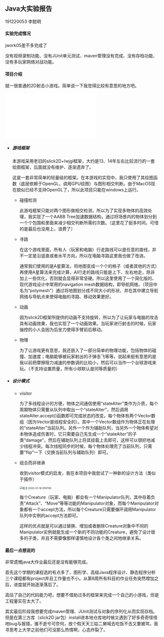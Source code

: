 ## Java大实验报告

191220053 李懿明



#### 实验完成情况

jwork05差不多完成了

没有视频录制功能、没有JUnit单元测试、maven管理没有完成、没有存档功能、没有多玩家网络对战功能。





#### 项目介绍

就一很普通的2D射击小游戏。简单说一下我觉得比较有意思的地方吧。

<iframe src="//player.bilibili.com/player.html?aid=808243406&bvid=BV1H34y1i7TA&cid=485277313&page=1" scrolling="no" border="0" frameborder="no" framespacing="0" allowfullscreen="true"> </iframe>

- ##### 游戏框架

  本游戏采用老旧的slick2D+lwjgl框架，大约是13、14年左右比较流行的一套绘图框架，后面就没有维护、逐渐遗弃了。

  这是一套非常简单的轻量级的框架。在本游戏的实现中，我只使用了其绘图函数（底层依赖于OpenGL，调用GPU绘图）与图形相交判断。由于MacOS现在貌似已经不支持OpenGL了，所以此项目只能在windows上运行。

  

  - 碰撞检测

    此游戏框架只能对两个图形做相交检测，所以为了实现多物体的高效处理，我实现了一个AABB Tree加速数据结构，通过将场景内的物体划分到一个个包围和里面来减少相交判断所需的次数。（这里花了挺多时间，可惜的是最后也没用上，浪费了）

  

  - 寻路

    在这个游戏里面，所有人（玩家和电脑）行走路线可以是任意的直线，并不一定是沿竖直或者水平方向，所以在电脑寻路这里我也做了改进。

    通常我们使用的是A星算法，将地图变成一个个的格子（或者其他的方式）再使用A星算法来完成计算，AI行走的路线只能是上下、左右地走，除非加上一些优化，否则就会显得非常坚硬。所以这里使用了一个简化版的、现代游戏设计中常用的navigation mesh数据结构，即导航网络。（项目中名为“polymesh”）通过将地图划分成不同大小的形状、并在其中建立导航网络与导航点来使得电脑的寻路、移动效果更好。

  

  - 动画

    因为slick2D框架所提供的动画不支持旋转，所以为了让玩家与电脑的攻击具有动画效果，我也实现了一个动画效果。当玩家进行射击的时候，玩家操控的小人会因为后坐力使得手臂前后移动。

  

  - 物理

    为了让游戏更有意思，我还嵌入了一部分简单的物理功能，包括物体的碰撞、加速度；电脑能够被玩家射出的子弹击飞等等。说起来挺有意思的是我以前把摩擦阻力减速的参数调的比较小，然后可以当作一个台球游戏来玩。（不支持设置质量，所有小球默认是同等质量的）

   

  

- ##### 设计模式

  - visitor

    为了多线程设计的方便，物体之间通信使用“stateAlter”类作为介质，每个周期物体只需要从队列中取出一个“stateAlter”，然后调用stateAlter.accept()函数即可完成状态的改变。每个物体有两个Vector数组（因为Vector是线程安全的）。其中一个Vector数组作为物体正在处理的“stateAlter”当前队列。另外一个作为辅助队列，当另外一个物体希望对本物体造成伤害时，它只需要自己先生成一个“stateAlter”的子类“damage”，然后在辅助队列上将其挂载上去即可，这样可以很好地减少线程冲突。每次线程同步的时候，每个物体处理完了当前队列，只需要“flip”一下（交换当前队列与辅助队列）即可。

    

  - 组合而非继承

    收到visitor模式的启发，我在本项目中我尝试了一种新的设计方法（类似于插件）

     <img src="D:\My_Study\Code\Java报告\批注 2022-01-16 055708.png" alt="批注 2022-01-16 055708" style="zoom:58%;" />

    每个Creature（玩家、电脑）都会有一个Manipulator队列，其中存着负责“Attack”、“Move”等等功能的Manipulator对象，而每个Manipulator对象都有一个accept方法，所以每个Creature只需要循环调用Manipulator队列中实例的accept方法即可。

    这样的优点就是可以通过替换、增加或者删除Creature对象中不同的Manipulator实例就能生成一个新的不同功能的Creature，避免了设计很多的子类，并且不需要像那样谨慎地设计各个类之间地继承关系。





#### 最后一点想说的

非常遗憾java大作业最后还是没有能够完成。

首先这个学期的课程选的有点多了，图形学、高级Java程序设计、静态程序分析三个课程都有project并且工作量也不小。从第8周所有科目的作业任务突然增加之后，进度就开始逐渐落后了。

高估了自己的代码能力吧，想要不借助过多的框架来完成一个自己的小游戏，但是工程量实在太大了。

其实最后阶段我想要完成maven管理、JUnit测试与对象的序列化从而实现存档。但是在第三方库（slick2D jar包）install进本地仓库地时候又遇到了好多奇奇怪怪地bug与报错，骓不逝兮可奈何，放个假天天三姑二舅喊去吃饭不去又要被骂，我寻思考上大学之前他们可没那么热情啊，心态炸裂了。
